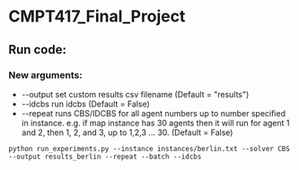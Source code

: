 # CMPT417_Final_Project

## Run code:

### New arguments:
* --output set custom results csv filename (Default = "results")
* --idcbs run idcbs (Default = False)
* --repeat runs CBS/IDCBS for all agent numbers up to number specified in instance. e.g. if map instance has 30 agents then it will run for agent 1 and 2, then 1, 2, and 3, up to 1,2,3 ... 30. (Default = False)

```
python run_experiments.py --instance instances/berlin.txt --solver CBS --output results_berlin --repeat --batch --idcbs

```
